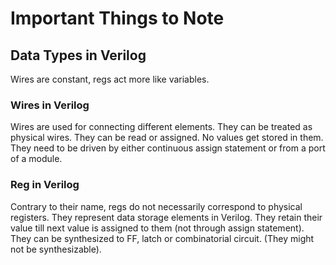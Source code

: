 # Important Things to Note

## Data Types in Verilog
Wires are constant, regs act more like variables.

### Wires in Verilog
Wires are used for connecting different elements. They can be treated as physical wires. 
They can be read or assigned. No values get stored in them. 
They need to be driven by either continuous assign statement or from a port of a module.

### Reg in Verilog
Contrary to their name, regs do not necessarily correspond to physical registers. 
They represent data storage elements in Verilog. 
They retain their value till next value is assigned to them (not through assign statement). 
They can be synthesized to FF, latch or combinatorial circuit. (They might not be synthesizable).